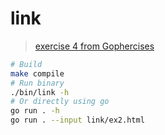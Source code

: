 # link

> [exercise 4 from Gophercises](https://gophercises.com/exercises/link)

```bash
# Build
make compile
# Run binary
./bin/link -h
# Or directly using go
go run . -h
go run . --input link/ex2.html
```

